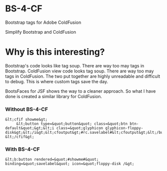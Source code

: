 # BS-4-CF
Bootstrap tags for Adobe ColdFusion


Simplify Bootstrap and ColdFusion


# Why is this interesting?


Bootstrap's code looks like tag soup. There are way too may </div> tags in Bootstrap. ColdFusion view code looks tag soup. There are way too may </cfif> tags in ColdFusion. 
The two put together are highly unreadable and difficult to debug. This is where custom tags save the day.

BootsFaces for JSF shows the way to a cleaner approach. So what I have done is created a similar library for ColdFusion.


### Without BS-4-CF
```
&lt;cfif showme&gt;	
     &lt;button type=&quot;button&quot; class=&quot;btn btn-default&quot;&gt;&lt;i class=&quot;glyphicon glyphicon-floppy-disk&gt;&lt;/i&gt;&lt;cfoutput&gt;#rc.savelabel#&lt;cfoutput&gt;&lt;/button&gt;
&lt;/cfif&gt;	
```	


### With BS-4-CF

```
&lt;b:button rendered=&quot;#showme#&quot; binding=&quot;savelabel&quot; icon=&quot;floppy-disk /&gt;	
```


